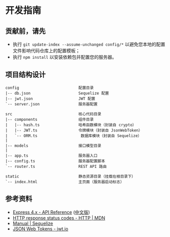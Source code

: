 # 开发指南

## 贡献前，请先

- 执行 `git update-index --assume-unchanged config/*` 以避免您本地的配置文件影响代码仓库上的配置模板；
- 执行 `npm install` 以安装依赖包并配置您的服务器。

## 项目结构设计

```plain
config                          配置目录
|-- db.json                     Sequelize 配置
|-- jwt.json                    JWT 配置
`-- server.json                 服务器配置

src                             核心代码目录
|-- components                  组件目录
|   |-- hash.ts                 哈希函数模块（封装自 crypto）
|   |-- JWT.ts                  令牌模块（封装自 JsonWebToken）
|   `-- ORM.ts                   数据库模块（封装自 Sequelize）
|
|-- models                      接口模型目录
|
|-- app.ts                      服务器入口
|-- config.ts                   服务器配置脚本
`-- router.ts                   REST API 路由

static                          静态资源目录（挂载在根目录下）
`-- index.html                  主页面（服务器启动标志）
```

## 参考资料

- [Express 4.x - API Reference](https://expressjs.com/en/api.html) ([中文版](https://www.expressjs.com.cn/4x/api.html))
- [HTTP response status codes - HTTP | MDN](https://developer.mozilla.org/en-US/docs/Web/HTTP/Status)
- [Manual | Sequelize](https://sequelize.org/master/)
- [JSON Web Tokens - jwt.io](https://jwt.io/)
